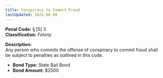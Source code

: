 ```yaml
---
title: Conspiracy to Commit Fraud
lastUpdated: 2025-06-08
---
```


**Penal Code:** § [5] 3  
**Classification:** *Felony*

**Description:**  
Any person who commits the offense of conspiracy to commit fraud shall be subject to penalties as outlined in this code.

- **Bond Type:** State Bail Bond  
- **Bond Amount:** $2500
